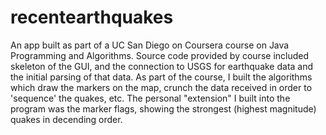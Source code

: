 # recentearthquakes
An app built as part of a UC San Diego on Coursera course on Java Programming and Algorithms.
Source code provided by course included skeleton of the GUI, and the connection to USGS for earthquake data and the initial parsing of that data. As part of the course, I built the algorithms which draw the markers on the map, crunch the data received in order to 'sequence' the quakes, etc. The personal "extension" I built into the program was the marker flags, showing the strongest (highest magnitude) quakes in decending order.
